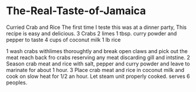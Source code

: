 # The-Real-Taste-of-Jamaica
Curried Crab and Rice
The first time I teste this was at a dinner party, This recipe is easy and delicious.
3 Crabs
2 limes
1 tbsp. curry powder and pepper to taste
4 cups of coconut milk
1 lb rice

1 wash crabs withlimes thoroughtly and break open claws and pick out the meat reach back fro crabs reserving any meat discarding gill and intstine.
2 Season crab meat and rice with salt, pepper and curry powder and leave to marinate for about 1 hour.
3 Place crab meat and rice in coconut milk and cook on slow heat for 1/2 an hour. Let steam unit properly cooked.
serves 6 peoples.
